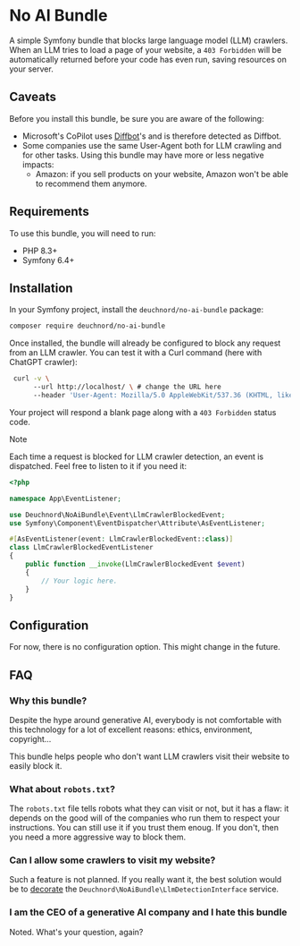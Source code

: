 # No AI Bundle

A simple Symfony bundle that blocks large language model (LLM) crawlers.
When an LLM tries to load a page of your website, a `403 Forbidden` will be automatically returned before your code has even run, saving resources on your server.

## Caveats

Before you install this bundle, be sure you are aware of the following:

- Microsoft's CoPilot uses [Diffbot](https://diffbot.com)'s and is therefore detected as Diffbot.
- Some companies use the same User-Agent both for LLM crawling and for other tasks. Using this bundle may have more or less negative impacts: 
  - Amazon: if you sell products on your website, Amazon won't be able to recommend them anymore.

## Requirements

To use this bundle, you will need to run:

- PHP 8.3+
- Symfony 6.4+

## Installation

In your Symfony project, install the `deuchnord/no-ai-bundle` package:

```bash
composer require deuchnord/no-ai-bundle
```

Once installed, the bundle will already be configured to block any request from an LLM crawler.
You can test it with a Curl command (here with ChatGPT crawler):

```bash
 curl -v \ 
      --url http://localhost/ \ # change the URL here
      --header 'User-Agent: Mozilla/5.0 AppleWebKit/537.36 (KHTML, like Gecko); compatible; GPTBot/1.1; +https://openai.com/gptbot)'
```

Your project will respond a blank page along with a `403 Forbidden` status code.

> [!NOTE]
> Each time a request is blocked for LLM crawler detection, an event is dispatched. Feel free to listen to it if you need it:
> 
> ```php
> <?php
> 
> namespace App\EventListener;
> 
> use Deuchnord\NoAiBundle\Event\LlmCrawlerBlockedEvent;
> use Symfony\Component\EventDispatcher\Attribute\AsEventListener;
> 
> #[AsEventListener(event: LlmCrawlerBlockedEvent::class)]
> class LlmCrawlerBlockedEventListener
> {
>     public function __invoke(LlmCrawlerBlockedEvent $event)
>     {
>         // Your logic here.
>     }
> }
> ```

## Configuration

For now, there is no configuration option. This might change in the future.


## FAQ

### Why this bundle?

Despite the hype around generative AI, everybody is not comfortable with this technology for a lot of excellent reasons: ethics, environment, copyright...

This bundle helps people who don't want LLM crawlers visit their website to easily block it.

### What about `robots.txt`?

The `robots.txt` file tells robots what they can visit or not, but it has a flaw: it depends on the good will of the companies who run them to respect your instructions. You can still use it if you trust them enoug. 
If you don't, then you need a more aggressive way to block them. 

### Can I allow some crawlers to visit my website?

Such a feature is not planned. If you really want it, the best solution would be to [decorate](https://symfony.com/doc/current/service_container/service_decoration.html) the `Deuchnord\NoAiBundle\LlmDetectionInterface` service.

### I am the CEO of a generative AI company and I hate this bundle

Noted. What's your question, again?
